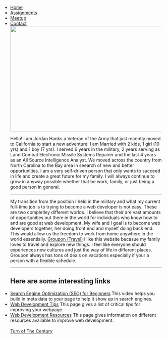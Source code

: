 
<ul>
  <li> <a href="">Home</a>
  <li> <a href="https://jhanks89.github.io/CNIT132-Assignments/">Assignments</a>
  <li> <a href="https://jhanks89.github.io/MeetUp/">Meetup</a>
  <li> <a href="https://jhanks89.github.io/Contact/">Contact</a>
          <br>
          <!-- Jordan Hanks 03/08/2022 -->
    <img src="IMG_1589 2.jpg" width="500" height="333">    
    <p> Hello! I am Jordan Hanks a Veteran of the Army that just recently moved to California to start a new adventure! I am Married with 2 kids, 1 girl (10 yrs) and 1 boy (7 yrs). I served 6 years in the military, 2 years serving as Land Combat Electronic Missile Systems Repairer and the last 4 years as an All Source Intelligence Analyst. We moved across the country from North Carolina to the Bay area in seearch of new and better opportunities. I am a very self-driven person that only wants to succeed in life and create a great future for my family. I will always continue to grow in anyway possible whether that be work, family, or just being a good person in general. </p>
<hr>
<p> My transition from the position I held in the military and what my current full-time job is to trying to become a web developer is not easy. These are two completley different worlds. I believe that their are vast amounts of opportunities out there in the world for individuals who know how to and are good at web development. My wife and I goal is to become web developers together, her doing front end and myself doing back end. This would allow us the freedom to work from home anywhere in the world essentially. <a href="https://www.groupon.com/browse/orange-county?topcategory=travel">Groupon (Travel)</a> I like this website becasue my family loves to travel and explore new things. I feel like everyone should experiences new cultures and just the way of life in different places. Groupon always has tons of deals on vacations especially if your a person with a flexible schedule. </p>
<hr>
 <h2> Here are some interesting links </h2>
<li> <a href="https://www.youtube.com/watch?v=rpwD50v0Ubo">Search Engine Optimization (SEO) for Beginners</a> This video helps you build in meta data to your page to help it show up in search engines.
<li> <a href="https://www.impactplus.com/blog/tips-for-improving-your-web-design">Web Development Tips</a> This page gives a list of critical tips for improving your webpage.
<li> <a href="https://medium.com/@ismapro/resources-to-improve-your-web-development-skills-1a3766025852">Web Development Resources</a> This page gives information on different resources available to improve web development.
<br>
  <br>
<a href="https://www.techopedia.com/2/31579/networks/a-brief-history-of-web-development#the-turn-of-the-century"> Turn of The Century </a>
        
